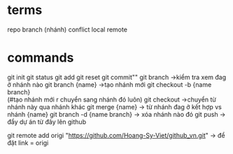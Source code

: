 # terms

repo
branch (nhánh)
conflict
local
remote

# commands

git init
git status
git add 
git reset
git commit""
git branch    ->kiểm tra xem đag ở nhánh nào
git branch {name}   ->tạo nhánh mới
git checkout -b {name branch}  
(#tạo nhánh mới r chuyển sang nhánh đó luôn)
git checkout     ->chuyển từ nhánh này qua nhánh khác
git merge {name}   -> từ nhánh đag ở kết hợp vs nhánh {name}
git branch -d {name branch}   -> xóa nhánh nào đó
git push     -> đẩy dự án từ đây lên github

 git remote add origi "https://github.com/Hoang-Sy-Viet/github_vn.git"      -> để đặt link = origi
 
